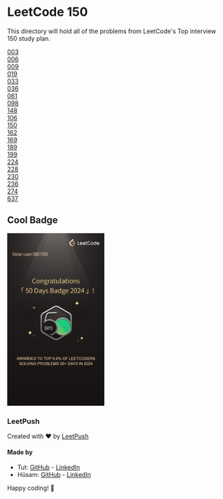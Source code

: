 # LeetCode 150

This directory will hold all of the problems from LeetCode's Top interview 150 study plan.

[003](003/thoughts.md)  
[006](006/thoughts.md)  
[009](009/thoughts.md)  
[019](019/thoughts.md)  
[033](033/thoughts.md)  
[036](036/thoughts.md)  
[061](061/thoughts.md)  
[098](098/thoughts.md)  
[148](148/thoughts.md)  
[106](106/thoughts.md)  
[150](150/thoughts.md)  
[162](162/thoughts.md)  
[169](169/thoughts.md)  
[189](189/thoughts.md)  
[199](199/thoughts.md)  
[224](224/thoughts.md)  
[228](228/thoughts.md)  
[230](230/thoughts.md)  
[236](236/thoughts.md)  
[274](274/thoughts.md)  
[637](637/thoughts.md)  

## Cool Badge
<img src="50_day_badge.png" alt="LC 50 Day Badge" height="400"/>

### LeetPush

Created with :heart: by [LeetPush](https://github.com/husamahmud/LeetPush)

 #### Made by 
 - Tut: [GitHub](https://github.com/TutTrue) - [LinkedIn](https://www.linkedin.com/in/mahmoud-hamdy-8b6825245/)
 - Hüsam: [GitHub](https://github.com/husamahmud) - [LinkedIn](https://www.linkedin.com/in/husamahmud/)

 Happy coding! 🚀
